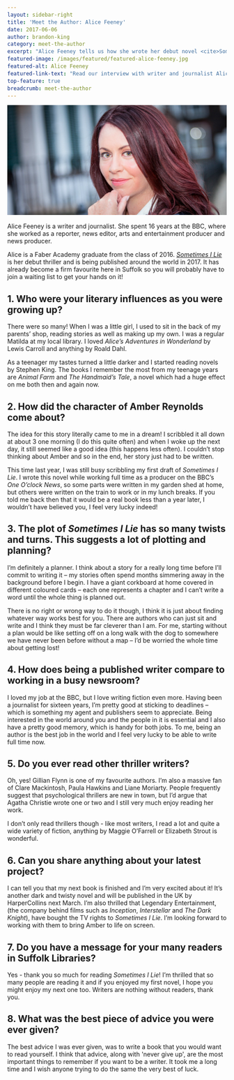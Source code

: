```yaml
---
layout: sidebar-right
title: 'Meet the Author: Alice Feeney'
date: 2017-06-06
author: brandon-king
category: meet-the-author
excerpt: "Alice Feeney tells us how she wrote her debut novel <cite>Sometimes I Lie</cite>."
featured-image: /images/featured/featured-alice-feeney.jpg
featured-alt: Alice Feeney
featured-link-text: "Read our interview with writer and journalist Alice Feeney."
top-feature: true
breadcrumb: meet-the-author
---
```


![Alice Feeney](/images/featured/featured-alice-feeney.jpg)

Alice Feeney is a writer and journalist. She spent 16 years at the BBC, where she worked as a reporter, news editor, arts and entertainment producer and news producer.

Alice is a Faber Academy graduate from the class of 2016. [<cite>Sometimes I Lie</cite>](https://suffolk.spydus.co.uk/cgi-bin/spydus.exe/ENQ/OPAC/BIBENQ?BRN=2108842) is her debut thriller and is being published around the world in 2017. It has already become a firm favourite here in Suffolk so you will probably have to join a waiting list to get your hands on it!

## 1. Who were your literary influences as you were growing up?

There were so many! When I was a little girl, I used to sit in the back of my parents’ shop, reading stories as well as making up my own. I was a regular Matilda at my local library. I loved <cite>Alice’s Adventures in Wonderland</cite> by Lewis Carroll and anything by Roald Dahl.

As a teenager my tastes turned a little darker and I started reading novels by Stephen King. The books I remember the most from my teenage years are <cite>Animal Farm</cite> and <cite>The Handmaid’s Tale</cite>, a novel which had a huge effect on me both then and again now.

## 2. How did the character of Amber Reynolds come about?

The idea for this story literally came to me in a dream! I scribbled it all down at about 3 one morning (I do this quite often) and when I woke up the next day, it still seemed like a good idea (this happens less often). I couldn’t stop thinking about Amber and so in the end, her story just had to be written.

This time last year, I was still busy scribbling my first draft of <cite>Sometimes I Lie</cite>. I wrote this novel while working full time as a producer on the BBC’s <cite>One O’clock News</cite>, so some parts were written in my garden shed at home, but others were written on the train to work or in my lunch breaks. If you told me back then that it would be a real book less than a year later, I wouldn’t have believed you, I feel very lucky indeed!

## 3. The plot of <cite>Sometimes I Lie</cite> has so many twists and turns. This suggests a lot of plotting and planning?

I’m definitely a planner. I think about a story for a really long time before I’ll commit to writing it – my stories often spend months simmering away in the background before I begin. I have a giant corkboard at home covered in different coloured cards – each one represents a chapter and I can’t write a word until the whole thing is planned out.

There is no right or wrong way to do it though, I think it is just about finding whatever way works best for you. There are authors who can just sit and write and I think they must be far cleverer than I am. For me, starting without a plan would be like setting off on a long walk with the dog to somewhere we have never been before without a map – I’d be worried the whole time about getting lost!

## 4. How does being a published writer compare to working in a busy newsroom?

I loved my job at the BBC, but I love writing fiction even more. Having been a journalist for sixteen years, I’m pretty good at sticking to deadlines – which is something my agent and publishers seem to appreciate. Being interested in the world around you and the people in it is essential and I also have a pretty good memory, which is handy for both jobs. To me, being an author is the best job in the world and I feel very lucky to be able to write full time now.

## 5. Do you ever read other thriller writers?

Oh, yes! Gillian Flynn is one of my favourite authors. I’m also a massive fan of Clare Mackintosh, Paula Hawkins and Liane Moriarty. People frequently suggest that psychological thrillers are new in town, but I’d argue that Agatha Christie wrote one or two and I still very much enjoy reading her work.

I don’t only read thrillers though - like most writers, I read a lot and quite a wide variety of fiction, anything by Maggie O’Farrell or Elizabeth Strout is wonderful.

## 6. Can you share anything about your latest project?

I can tell you that my next book is finished and I’m very excited about it! It’s another dark and twisty novel and will be published in the UK by HarperCollins next March. I’m also thrilled that Legendary Entertainment, (the company behind films such as <cite>Inception</cite>, <cite>Interstellar</cite> and <cite>The Dark Knight</cite>), have bought the TV rights to <cite>Sometimes I Lie</cite>. I’m looking forward to working with them to bring Amber to life on screen.

## 7. Do you have a message for your many readers in Suffolk Libraries?

Yes - thank you so much for reading <cite>Sometimes I Lie</cite>! I’m thrilled that so many people are reading it and if you enjoyed my first novel, I hope you might enjoy my next one too. Writers are nothing without readers, thank you.

## 8. What was the best piece of advice you were ever given?

The best advice I was ever given, was to write a book that you would want to read yourself. I think that advice, along with 'never give up', are the most important things to remember if you want to be a writer. It took me a long time and I wish anyone trying to do the same the very best of luck.
